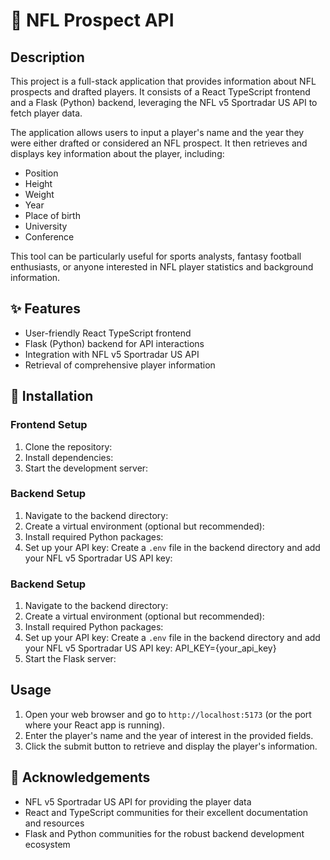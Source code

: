 # 🏈 NFL Prospect API

## Description
This project is a full-stack application that provides information about NFL prospects and drafted players. It consists of a React TypeScript frontend and a Flask (Python) backend, leveraging the NFL v5 Sportradar US API to fetch player data.

The application allows users to input a player's name and the year they were either drafted or considered an NFL prospect. It then retrieves and displays key information about the player, including:

- Position
- Height
- Weight
- Year
- Place of birth
- University
- Conference

This tool can be particularly useful for sports analysts, fantasy football enthusiasts, or anyone interested in NFL player statistics and background information.

## ✨ Features
- User-friendly React TypeScript frontend
- Flask (Python) backend for API interactions
- Integration with NFL v5 Sportradar US API
- Retrieval of comprehensive player information

## 🚀 Installation

### Frontend Setup
1. Clone the repository:
2. Install dependencies:
3. Start the development server:
   
### Backend Setup
1. Navigate to the backend directory:
2. Create a virtual environment (optional but recommended):
3. Install required Python packages:
4. Set up your API key:
   Create a `.env` file in the backend directory and add your NFL v5 Sportradar US API key:
   
### Backend Setup

1. Navigate to the backend directory:
2. Create a virtual environment (optional but recommended):
3. Install required Python packages:
4. Set up your API key:
  Create a `.env` file in the backend directory and add your NFL v5 Sportradar US API key: API_KEY={your_api_key}
5. Start the Flask server:
## Usage

1. Open your web browser and go to `http://localhost:5173` (or the port where your React app is running).
2. Enter the player's name and the year of interest in the provided fields.
3. Click the submit button to retrieve and display the player's information.

## 🙏 Acknowledgements
- NFL v5 Sportradar US API for providing the player data
- React and TypeScript communities for their excellent documentation and resources
- Flask and Python communities for the robust backend development ecosystem

